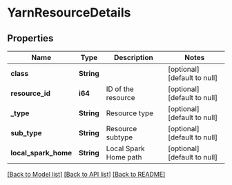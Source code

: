 # YarnResourceDetails

## Properties
Name | Type | Description | Notes
------------ | ------------- | ------------- | -------------
**class** | **String** |  | [optional] [default to null]
**resource_id** | **i64** | ID of the resource | [optional] [default to null]
**_type** | **String** | Resource type | [optional] [default to null]
**sub_type** | **String** | Resource subtype | [optional] [default to null]
**local_spark_home** | **String** | Local Spark Home path | [optional] [default to null]

[[Back to Model list]](../README.md#documentation-for-models) [[Back to API list]](../README.md#documentation-for-api-endpoints) [[Back to README]](../README.md)


